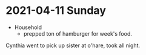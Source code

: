 # 2021-04-11 Sunday

- Household
  - prepped ton of hamburger for week's food.

Cynthia went to pick up sister at o'hare, took all night.